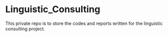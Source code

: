 # Linguistic_Consulting
This private repo is to store the codes and reports written for the linguistic consulting project. 
